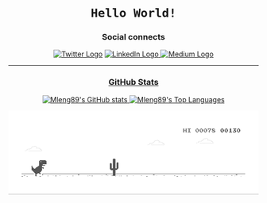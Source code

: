 <div align="center">
  
# `Hello World!` 
  
</div>
  
  
<div class="contact" align="center">
 
### Social connects
  
<a href="https://twitter.com/matthewleng" target="_blank" rel="noreferrer"> ![Twitter Logo](https://img.shields.io/badge/@matthewleng-informational?style=social&logo=twitter&logoWidth=40&url=https%3A%2F%2Fwww.twitter.com%2Fmatthewleng)</a> <a href="https://www.linkedin.com/in/matthew-leng" target="_blank" rel="noreferrer"> ![LinkedIn Logo](https://img.shields.io/badge/matthewleng-informational?style=social&logo=linkedin&logoWidth=40&url=https%3A%2F%2Fwww.linkedin.com%2Fin%2Fmatthew-leng) </a>
<a href="https://mleng89.medium.com/" target="_blank" rel="noreferrer"> ![Medium Logo](https://img.shields.io/badge/matthewleng-informational?style=social&logo=medium&logoWidth=40&url=https%3A%2F%2mleng89.medium.com/)
</div>
  
 ---
 <div align="center">
   
 ### GitHub Stats  

![Mleng89's GitHub stats](https://github-readme-stats.vercel.app/api?username=Mleng89&show_icons=true&hide_title=true&theme=tokyonight) ![Mleng89's Top Languages](https://github-readme-stats.vercel.app/api/top-langs/?username=Mleng89&layout=compact&&langs_count=10&card_width=445&hide_title=true&theme=tokyonight)

  </div>
  
  <div align="center">
    
 ![footer](https://github.com/Mleng89/Mleng89/blob/main/dino.gif)

  </div>
